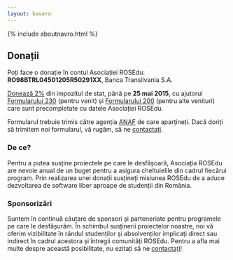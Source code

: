 ```yaml
---
layout: basero
---
```


{% include aboutnavro.html %}

## Donații

Poți face o donație în contul Asociației ROSEdu: **RO98BTRL04501205R50291XX**, Banca Transilvania S.A.

[Donează 2%](http://doilasuta.ro/) din impozitul de stat, până pe **25 mai 2015**,
cu ajutorul [Formularului 230](https://drive.google.com/file/d/0By6_as_hLrdocE9tX3NmMjFvTTg/edit?usp=sharing) (pentru venit)
și
[Formularului 200](https://drive.google.com/file/d/0By6_as_hLrdoNU5MbWk3OElTa0E/edit?usp=sharing) (pentru alte venituri)
care sunt precompletate cu datele Asociației ROSEdu.

Formularul trebuie trimis către agenția [ANAF](http://www.anaf.ro) de care aparțineți.
Dacă doriți să trimitem noi formularul, vă rugăm, să ne [contactați](http://www.rosedu.org/contact/).

### De ce?

Pentru a putea susține proiectele pe care le desfășoară, Asociația ROSEdu are
nevoie anual de un buget pentru a asigura cheltuielile din cadrul fiecărui
program. Prin realizarea unei donații susțineți misiunea ROSEdu de a aduce
dezvoltarea de software liber aproape de studenții din România.

### Sponsorizări

Suntem în continuă căutare de sponsori și parteneriate pentru programele pe
care le desfășurăm. În schimbul susținerii proiectelor noastre, noi vă oferim
vizibilitate în rândul studenților și absolvenților implicați direct sau
indirect în cadrul acestora și întregii comunități ROSEdu. Pentru a afla mai
multe despre această posibilitate, nu ezitați să ne
[contactați]({{site.basepath}}ro/contact)!
